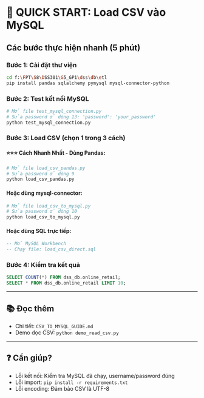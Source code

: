 # 🚀 QUICK START: Load CSV vào MySQL

## Các bước thực hiện nhanh (5 phút)

### Bước 1: Cài đặt thư viện
```bash
cd f:\FPT\S8\DSS301\G5_GP1\dss\db\etl
pip install pandas sqlalchemy pymysql mysql-connector-python
```

### Bước 2: Test kết nối MySQL
```bash
# Mở file test_mysql_connection.py
# Sửa password ở dòng 13: 'password': 'your_password'
python test_mysql_connection.py
```

### Bước 3: Load CSV (chọn 1 trong 3 cách)

#### ⭐⭐⭐ Cách Nhanh Nhất - Dùng Pandas:
```bash
# Mở file load_csv_pandas.py
# Sửa password ở dòng 9
python load_csv_pandas.py
```

#### Hoặc dùng mysql-connector:
```bash
# Mở file load_csv_to_mysql.py
# Sửa password ở dòng 10
python load_csv_to_mysql.py
```

#### Hoặc dùng SQL trực tiếp:
```sql
-- Mở MySQL Workbench
-- Chạy file: load_csv_direct.sql
```

### Bước 4: Kiểm tra kết quả
```sql
SELECT COUNT(*) FROM dss_db.online_retail;
SELECT * FROM dss_db.online_retail LIMIT 10;
```

---

## 📚 Đọc thêm
- Chi tiết: `CSV_TO_MYSQL_GUIDE.md`
- Demo đọc CSV: `python demo_read_csv.py`

---

## ❓ Cần giúp?
- Lỗi kết nối: Kiểm tra MySQL đã chạy, username/password đúng
- Lỗi import: `pip install -r requirements.txt`
- Lỗi encoding: Đảm bảo CSV là UTF-8
